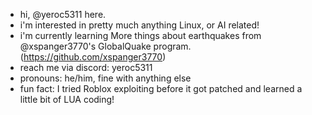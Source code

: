 - hi, @yeroc5311 here.
- i'm interested in pretty much anything Linux, or AI related!
- i'm currently learning More things about earthquakes from @xspanger3770's GlobalQuake program. (https://github.com/xspanger3770)
- reach me via discord: yeroc5311
- pronouns: he/him, fine with anything else
- fun fact: I tried Roblox exploiting before it got patched and learned a little bit of LUA coding!
  
<!---
yeroc5311/yeroc5311 is a ✨ special ✨ repository because its `README.md` (this file) appears on your GitHub profile.
You can click the Preview link to take a look at your changes.
--->
